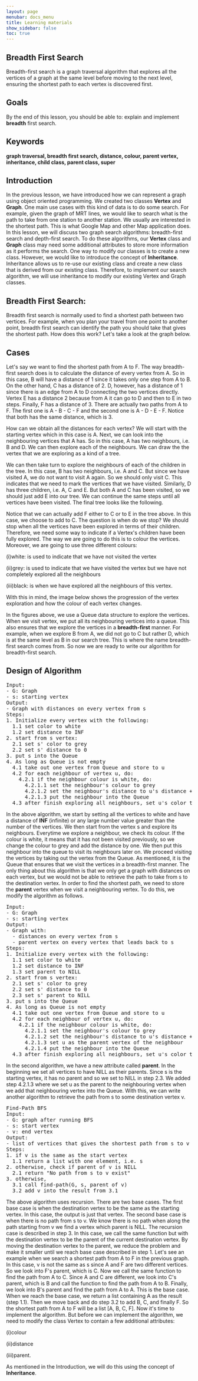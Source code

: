 ```yaml
---
layout: page
menubar: docs_menu
title: Learning materials
show_sidebar: false
toc: true
---
```

## Breadth First Search
Breadth-first search is a graph traversal algorithm that explores all the vertices of a graph at the same level before moving to the next level, ensuring the shortest path to each vertex is discovered first.
## Goals
By the end of this lesson, you should be able to:
        explain and implement <b>breadth</b> first search.
## Keywords
<b>graph traversal, breadth first search, distance, colour, parent vertex, inheritance, child class, parent class, super</b>
## Introduction
In the previous lesson, we have introduced how we can represent a graph using object oriented programming. We created two classes <b>Vertex</b> and <b>Graph</b>. One main use cases with this kind of data is to do some search. For example, given the graph of MRT lines, we would like to search what is the path to take from one station to another station. We usually are interested in the shortest path. This is what Google Map and other Map application does. In this lesson, we will discuss two graph search algorithms: breadth-first search and depth-first search.
To do these algorithms, our <b>Vertex</b> class and <b>Graph</b> class may need some additional attributes to store more information as it performs the search. One way to modify our classes is to create a new class. However, we would like to introduce the concept of <b>Inheritance</b>. Inheritance allows us to re-use our existing class and create a new class that is derived from our existing class. Therefore, to implement our search algorithm, we will use inheritance to modify our existing Vertex and Graph classes.
## Breadth First Search:
Breadth first search is normally used to find a shortest path between two vertices. For example, when you plan your travel from one point to another point, breadth first search can identify the path you should take that gives the shortest path. How does this work? Let's take a look at the graph below.
## Cases


Let's say we want to find the shortest path from A to F. The way breadth-first search does is to calculate the distance of every vertex from A. So in this case, B will have a distance of 1 since it takes only one step from A to B. On the other hand, C has a distance of 2. D, however, has a distance of 1 since there is an edge from A to D connecting the two vertices directly. Vertex E has a distance 2 because from A it can go to D and then to E in two steps. Finally, F has a distance of 3. There are actually two paths from A to F. The first one is A - B - C - F and the second one is A - D - E - F. Notice that both has the same distance, which is 3.

How can we obtain all the distances for each vertex? We will start with the starting vertex which in this case is A. Next, we can look into the neighbouring vertices that A has. So in this case, A has two neighbours, i.e. B and D. We can then explore each of the neighbours. We can draw the the vertex that we are exploring as a kind of a tree.

We can then take turn to explore the neighbours of each of the children in the tree. In this case, B has two neighbours, i.e. A and C. But since we have visited A, we do not want to visit A again. So we should only visit C. This indicates that we need to mark the vertices that we have visited. Similarly, D has three children, i.e. A, C and E. But both A and C has been visited, so we should just add E into our tree. We can continue the same steps until all vertices have been visited. The final tree looks like the following.

Notice that we can actually add F either to C or to E in the tree above. In this case, we choose to add to C. The question is when do we stop? We should stop when all the vertices have been explored in terms of their children. Therefore, we need some way to indicate if a Vertex's children have been fully explored. The way we are going to do this is to colour the vertices. Moreover, we are going to use three different colours:
<p>(i)white: is used to indicate that we have not visited the vertex</p>
<p>(ii)grey: is used to indicate that we have visited the vertex but we have not completely explored all the neighbours</p>
<p>(iii)black: is when we have explored all the neighbours of this vertex.</p>

With this in mind, the image below shows the progression of the vertex exploration and how the colour of each vertex changes.

In the figures above, we use a Queue data structure to explore the vertices. When we visit vertex, we put all its neighbouring vertices into a queue. This also ensures that we explore the vertices in a <b>breadth-first</b> manner. For example, when we explore B from A, we did not go to C but rather D, which is at the same level as B in our search tree. This is where the name breadth-first search comes from. So now we are ready to write our algorithm for breadth-first search.

## Design of Algorithm
<pre>Input:
- G: Graph
- s: starting vertex
Output:
- Graph with distances on every vertex from s
Steps:
1. Initialize every vertex with the following:
  1.1 set color to white
  1.2 set distance to INF
2. start from s vertex:
  2.1 set s' color to grey
  2.2 set s' distance to 0
3. put s into the Queue
4. As long as Queue is not empty
  4.1 take out one vertex from Queue and store to u
  4.2 for each neighbour of vertex u, do:
    4.2.1 if the neighbour colour is white, do:
      4.2.1.1 set the neighbour's colour to grey
      4.2.1.2 set the neighbour's distance to u's distance + 1
      4.2.1.3 put the neighbour into the Queue
  4.3 after finish exploring all neighbours, set u's color to black
</pre>

In the above algorithm, we start by setting all the vertices to white and have a distance of <b>INF</b> (infinite) or any large number value greater than the number of the vertices. We then start from the vertex s and explore its neighbours. Everytime we explore a neighbour, we check its colour. If the colour is white, it means that it has not been visited previously, so we change the colour to grey and add the distance by one. We then put this neighbour into the queue to visit its neighbours later on. We proceed visiting the vertices by taking out the vertex from the Queue. As mentioned, it is the Queue that ensures that we visit the vertices in a breadth-first manner.
The only thing about this algorithm is that we only get a graph with distances on each vertex, but we would not be able to retrieve the path to take from s to the destination vertex. In order to find the shortest path, we need to store the <b>parent</b> vertex when we visit a neighbouring vertex. To do this, we modify the algorithm as follows.
<pre>Input:
- G: Graph
- s: starting vertex
Output:
- Graph with:
  - distances on every vertex from s
  - parent vertex on every vertex that leads back to s
Steps:
1. Initialize every vertex with the following:
  1.1 set color to white
  1.2 set distance to INF
  1.3 set parent to NILL
2. start from s vertex:
  2.1 set s' color to grey
  2.2 set s' distance to 0
  2.3 set s' parent to NILL
3. put s into the Queue
4. As long as Queue is not empty
  4.1 take out one vertex from Queue and store to u
  4.2 for each neighbour of vertex u, do:
    4.2.1 if the neighbour colour is white, do:
      4.2.1.1 set the neighbour's colour to grey
      4.2.1.2 set the neighbour's distance to u's distance + 1
      4.2.1.3 set u as the parent vertex of the neighbour
      4.2.1.4 put the neighbour into the Queue
  4.3 after finish exploring all neighbours, set u's color to black
</pre>
In the second algorithm, we have a new attribute called <b>parent</b>. In the beginning we set all vertices to have NILL as their parents. Since s is the starting vertex, it has no parent and so we set to NILL in step 2.3. We added step 4.2.1.3 where we set u as the parent to the neighbouring vertex when we add that neighbouring vertex into the Queue.
With this, we can write another algorithm to retrieve the path from s to some destination vertex v.
<pre>Find-Path BFS
Input:
- G: graph after running BFS
- s: start vertex
- v: end vertex
Output:
- list of vertices that gives the shortest path from s to v
Steps:
1. if v is the same as the start vertex
  1.1 return a list with one element, i.e. s
2. otherwise, check if parent of v is NILL
  2.1 return "No path from s to v exist"
3. otherwise,
  3.1 call find-path(G, s, parent of v)
  3.2 add v into the result from 3.1
</pre>
The above algorithm uses recursion. There are two base cases. The first base case is when the destination vertex to be the same as the starting vertex. In this case, the output is just that vertex. The second base case is when there is no path from s to v. We know there is no path when along the path starting from v we find a vertex which parent is NILL. The recursion case is described in step 3. In this case, we call the same function but with the destination vertex to be the parent of the current destination vertex. By moving the destination vertex to the parent, we reduce the problem and make it smaller until we reach base case described in step 1.
Let's see an example when we search a shortest path from A to F in the previous graph. In this case, v is not the same as s since A and F are two different vertices. So we look into F's parent, which is C. Now we call the same function to find the path from A to C. Since A and C are different, we look into C's parent, which is B and call the function to find the path from A to B. Finally, we look into B's parent and find the path from A to A. This is the base case. When we reach the base case, we return a list containing A as the result (step 1.1). Then we move back and do step 3.2 to add B, C, and finally F. So the shortest path from A to F will be a list [A, B, C, F].
Now it's time to implement the algorithm. But before we can implement the algorithm, we need to modify the class Vertex to contain a few additional attributes:

<p>(i)colour</p>
<p>(ii)distance</p>
<p>(iii)parent.</p>
As mentioned in the Introduction, we will do this using the concept of <b>Inheritance</b>.


